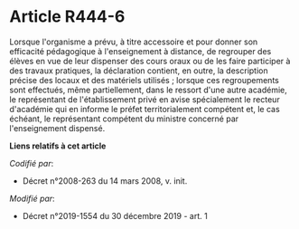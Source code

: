 # Article R444-6

Lorsque l'organisme a prévu, à titre accessoire et pour donner son efficacité pédagogique à l'enseignement à distance, de
regrouper des élèves en vue de leur dispenser des cours oraux ou de les faire participer à des travaux pratiques, la
déclaration contient, en outre, la description précise des locaux et des matériels utilisés ; lorsque ces regroupements sont
effectués, même partiellement, dans le ressort d'une autre académie, le représentant de l'établissement privé en avise
spécialement le recteur d'académie qui en informe le préfet territorialement compétent et, le cas échéant, le représentant
compétent du ministre concerné par l'enseignement dispensé.

**Liens relatifs à cet article**

_Codifié par_:

  - Décret n°2008-263 du 14 mars 2008, v. init.

_Modifié par_:

  - Décret n°2019-1554 du 30 décembre 2019 - art. 1
